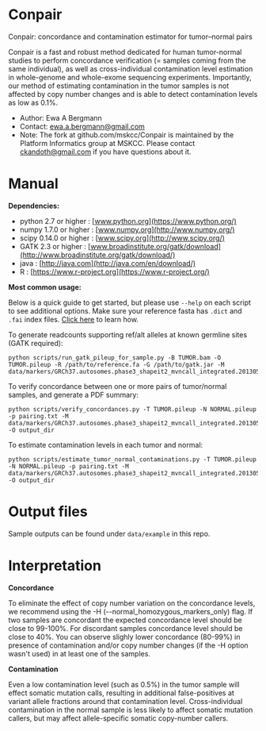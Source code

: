 # Conpair

Conpair: concordance and contamination estimator for tumor–normal pairs

Conpair is a fast and robust method dedicated for human tumor-normal studies to perform concordance verification (= samples coming from the same individual), as well as cross-individual contamination level estimation in whole-genome and whole-exome sequencing experiments. Importantly, our method of estimating contamination in the tumor samples is not affected by copy number changes and is able to detect contamination levels as low as 0.1%.

* Author: Ewa A Bergmann
* Contact: ewa.a.bergmann@gmail.com
* Note: The fork at github.com/mskcc/Conpair is maintained by the Platform Informatics group at MSKCC. Please contact ckandoth@gmail.com if you have questions about it.

# Manual

**Dependencies:**

* python 2.7 or higher :     [www.python.org](https://www.python.org/)
* numpy 1.7.0 or higher :    [www.numpy.org](http://www.numpy.org/)
* scipy 0.14.0 or higher :   [www.scipy.org](http://www.scipy.org/)
* GATK 2.3 or higher :       [www.broadinstitute.org/gatk/download](http://www.broadinstitute.org/gatk/download/)
* java :                     [http://java.com](http://java.com/en/download/)
* R :                        [https://www.r-project.org](https://www.r-project.org/)

**Most common usage:**

Below is a quick guide to get started, but please use `--help` on each script to see additional options. Make sure your reference fasta has `.dict` and `.fai` index files. [Click here](http://gatkforums.broadinstitute.org/gatk/discussion/1601/how-can-i-prepare-a-fasta-file-to-use-as-reference) to learn how.


To generate readcounts supporting ref/alt alleles at known germline sites (GATK required):
```
python scripts/run_gatk_pileup_for_sample.py -B TUMOR.bam -O TUMOR.pileup -R /path/to/reference.fa -G /path/to/gatk.jar -M data/markers/GRCh37.autosomes.phase3_shapeit2_mvncall_integrated.20130502.SNV.genotype.sselect_v4_MAF_0.4_LD_0.8.bed
```

To verify concordance between one or more pairs of tumor/normal samples, and generate a PDF summary:
```
python scripts/verify_concordances.py -T TUMOR.pileup -N NORMAL.pileup -p pairing.txt -M data/markers/GRCh37.autosomes.phase3_shapeit2_mvncall_integrated.20130502.SNV.genotype.sselect_v4_MAF_0.4_LD_0.8.txt -O output_dir
```

To estimate contamination levels in each tumor and normal:

```
python scripts/estimate_tumor_normal_contaminations.py -T TUMOR.pileup -N NORMAL.pileup -p pairing.txt -M data/markers/GRCh37.autosomes.phase3_shapeit2_mvncall_integrated.20130502.SNV.genotype.sselect_v4_MAF_0.4_LD_0.8.txt -O output_dir
```

# Output files

Sample outputs can be found under `data/example` in this repo.

# Interpretation

**Concordance**

To eliminate the effect of copy number variation on the concordance levels, we recommend using the -H (--normal_homozygous_markers_only) flag.
If two samples are concordant the expected concordance level should be close to 99-100%.
For discordant samples concordance level should be close to 40%.
You can observe slighly lower concordance (80-99%) in presence of contamination and/or copy number changes (if the -H option wasn't used) in at least one of the samples.

**Contamination**

Even a low contamination level (such as 0.5%) in the tumor sample will effect somatic mutation calls, resulting in additional false-positives at variant allele fractions around that contamination level. Cross-individual contamination in the normal sample is less likely to affect somatic mutation callers, but may affect allele-specific somatic copy-number callers.
